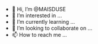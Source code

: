 - 👋 Hi, I’m @MAISDUSE
- 👀 I’m interested in ...
- 🌱 I’m currently learning ...
- 💞️ I’m looking to collaborate on ...
- 📫 How to reach me ...

<!---
MAISDUSE/MAISDUSE is a ✨ special ✨ repository because its `README.md` (this file) appears on your GitHub profile.
You can click the Preview link to take a look at your changes.
--->
